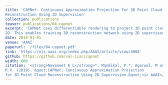 ```yaml
---
title: 'CAPNet: Continuous Approximation Projection For 3D Point Cloud
Reconstruction Using 2D Supervision'
collection: publications
teaser: publications/04-capnet
excerpt: 'CAPNet uses differentiable rendering to project 3D point clouds onto
2D. This enables training 3D reconstruction network using 2D supervisory data.'
date: 2019-01-01
venue: 'AAAI'
paperurl: '/files/04-capnet.pdf'
link: 'https://ojs.aaai.org/index.php/AAAI/article/view/4908'
github: https://github.com/val-iisc/capnet
width: 600
citation: '<strong>Navaneet K L</strong>*, Mandikal, P.*, Agarwal, M and Babu,
R.V. (2019). &quot;CAPNet: Continuous Approximation Projection
for 3D Point Cloud Reconstruction Using 2D Supervision.&quot;<i> AAAI</i>.'
---
```

